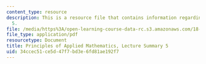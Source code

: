 ```yaml
---
content_type: resource
description: This is a resource file that contains information regarding lecture summary
  5.
file: /media/https%3A/open-learning-course-data-rc.s3.amazonaws.com/18-311-principles-of-applied-mathematics-spring-2014/34ccec51ce5d47f7bd3e6fd81ae192f7_MIT18_311S14_Lecture5.pdf
file_type: application/pdf
resourcetype: Document
title: Principles of Applied Mathematics, Lecture Summary 5
uid: 34ccec51-ce5d-47f7-bd3e-6fd81ae192f7
---
```

